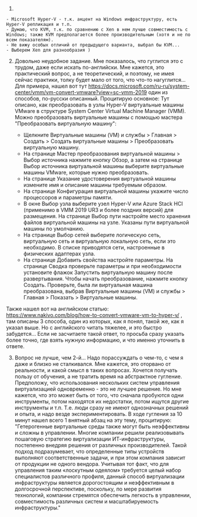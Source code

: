 1.
    
    - Microsoft Hyper-V - т.к. акцент на Windows инфраструктуру, есть Hyper-V репликация и т.п.
    - Думаю, что KVM, т.к. по сравнению с Xen в нем лучше совместимость с Windows; также KVM предполагается более производительным (хотя и не по всем показателям).
    - Не вижу особых отличий от предыдущего варианта, выбрал бы KVM...
    - Выберем Xen для разнообразия )
    
2. Довольно неудобное задание. Мне показалось, что гуглится это с трудом, даже если искать по-английски. Мне кажется, это практический вопрос, а не теоретический, и поэтому, не имея сейчас практики, толку будет мало от того, что что-то нагуглится...
Для примера, нашел вот тут https://docs.microsoft.com/ru-ru/system-center/vmm/vm-convert-vmware?view=sc-vmm-2019 один из способов, по-русски описанный. Процитирую основное:
Тут описано, как преобразовать в узлы Hyper-V виртуальные машины VMware в структуре System Center Virtual Machine Manager (VMM).
Можно преобразовать виртуальные машины с помощью мастера "Преобразовать виртуальную машину":
    
    - Щелкните Виртуальные машины (VM) и службы > Главная > Создать > Создать виртуальные машины > Преобразовать виртуальную машину.
    - На странице Мастер преобразования виртуальной машины > Выбор источника нажмите кнопку Обзор, а затем на странице Выбор источника виртуальной машины выберите виртуальные машины VMware, которые нужно преобразовать.
    - На странице Указание удостоверения виртуальной машины измените имя и описание машины требуемым образом.
    - На странице Конфигурация виртуальной машины укажите число процессоров и параметры памяти.
    - В окне Выбор узла выберите узел Hyper-V или Azure Stack HCI (применимо в VMM 2019 UR3 и более поздних версий) для размещения. На странице Выбор пути настройте место хранения файлов виртуальной машины на узле. Указаны пути виртуальной машины по умолчанию.
    - На странице Выбор сетей выберите логическую сеть, виртуальную сеть и виртуальную локальную сеть, если это необходимо. В списке приводятся сети, настроенные в физических адаптерах узла.
    - На странице Добавить свойства настройте параметры. На странице Сводка проверьте параметры и при необходимости установите флажок Запустить виртуальную машину после развертывания. Чтобы начать преобразование, нажмите кнопку Создать. Проверьте, была ли виртуальная машина преобразована, выбрав Виртуальные машины (VM) и службы > Главная > Показать > Виртуальные машины.

Также нашел вот на английском статью: https://www.nakivo.com/blog/how-to-convert-vmware-vm-to-hyper-v/ , там описаны 3 способа, один из которых, как я понял, такой же, как я указал выше. Но с английского читать тяжелее, и это быстро забудется...
Если не засчитаете такой ответ, то просьба сразу указать более точно, где взять нужную информацию, и что именно уточнить в ответе.

3. Вопрос не лучше, чем 2-й... Надо порассуждать о чем-то, с чем я даже и близко не сталкивался. Мне кажется, это оторвано от реальности, и какой смысл в таких вопросах. Хочется получать пользу от обучения, а не тратить время на абстрактное гугление.
Предположу, что использования нескольких систем управления виртуализацией одновременно - это не лучшее решение. Но мне кажется, что это может быть от того, что сначала пробуются одни инструменты, потом находятся их недостатки, потом ищутся другие инструменты и т.п. Т.е. люди сразу не имеют однозначных решений и опыта, и надо везде экспериментировать.
В ходе гугления за 10 минут нашел всего 1 внятный абзац на эту тему, процитирую:
"Гетерогенные виртуальные среды также могут быть неэффективны и сложны в управлении. Многие компании решили реализовывать пошаговую стратегию виртуализации ИТ-инфраструктуры, постепенно внедряя решения от различных производителей. Такой подход подразумевает, что определенные типы устройств выполняют соответственные задачи, и при этом компания зависит от продукции не одного вендора. Учитывая тот факт, что для управления таким «лоскутным одеялом» требуется целый набор специалистов различного профиля, данный способ виртуализации инфраструктуры является дорогостоящим и неэффективным в долгосрочной перспективе, поскольку, по мере развития технологий, компании стремятся обеспечить легкость в управлении, совместимость различных систем и масштабируемость инфраструктуры."